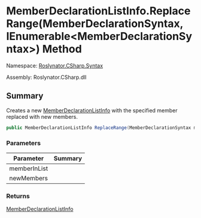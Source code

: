 # MemberDeclarationListInfo\.ReplaceRange\(MemberDeclarationSyntax, IEnumerable\<MemberDeclarationSyntax>\) Method

Namespace: [Roslynator.CSharp.Syntax](../../README.md)

Assembly: Roslynator\.CSharp\.dll

## Summary

Creates a new [MemberDeclarationListInfo](../README.md) with the specified member replaced with new members\.

```csharp
public MemberDeclarationListInfo ReplaceRange(MemberDeclarationSyntax memberInList, IEnumerable<MemberDeclarationSyntax> newMembers)
```

### Parameters

| Parameter | Summary |
| --------- | ------- |
| memberInList | |
| newMembers | |

### Returns

[MemberDeclarationListInfo](../README.md)




